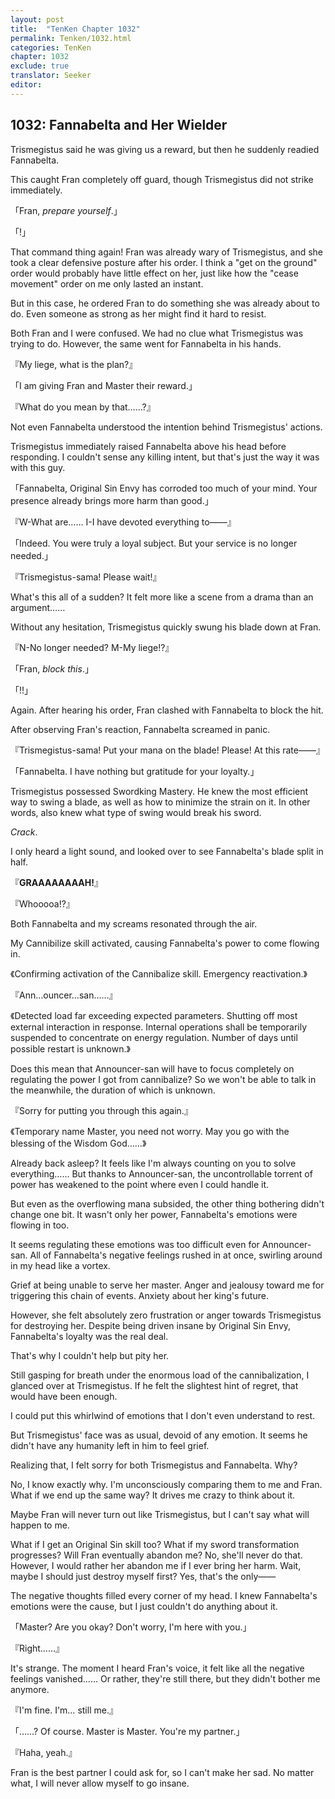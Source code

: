 ```yaml
---
layout: post
title:  "TenKen Chapter 1032"
permalink: Tenken/1032.html
categories: TenKen
chapter: 1032
exclude: true
translator: Seeker
editor: 
---
```

<h2>1032: Fannabelta and Her Wielder</h2>

 Trismegistus said he was giving us a reward, but then he suddenly readied Fannabelta.

 This caught Fran completely off guard, though Trismegistus did not strike immediately.

「Fran, *prepare yourself*.」

「!」

 That command thing again! Fran was already wary of Trismegistus, and she took a clear defensive posture after his order. I think a "get on the ground" order would probably have little effect on her, just like how the "cease movement" order on me only lasted an instant.

 But in this case, he ordered Fran to do something she was already about to do. Even someone as strong as her might find it hard to resist.

 Both Fran and I were confused. We had no clue what Trismegistus was trying to do. However, the same went for Fannabelta in his hands.

『My liege, what is the plan?』

「I am giving Fran and Master their reward.」

『What do you mean by that……?』

 Not even Fannabelta understood the intention behind Trismegistus' actions.

 Trismegistus immediately raised Fannabelta above his head before responding. I couldn't sense any killing intent, but that's just the way it was with this guy.

「Fannabelta, Original Sin Envy has corroded too much of your mind. Your presence already brings more harm than good.」

『W-What are…… I-I have devoted everything to――』

「Indeed. You were truly a loyal subject. But your service is no longer needed.」

『Trismegistus-sama! Please wait!』

 What's this all of a sudden? It felt more like a scene from a drama than an argument……

 Without any hesitation, Trismegistus quickly swung his blade down at Fran.

『N-No longer needed? M-My liege!?』

「Fran, *block this*.」

「!!」

 Again. After hearing his order, Fran clashed with Fannabelta to block the hit.

 After observing Fran's reaction, Fannabelta screamed in panic.

『Trismegistus-sama! Put your mana on the blade! Please! At this rate――』

「Fannabelta. I have nothing but gratitude for your loyalty.」

 Trismegistus possessed Swordking Mastery. He knew the most efficient way to swing a blade, as well as how to minimize the strain on it. In other words, also knew what type of swing would break his sword.

 *Crack*.

 I only heard a light sound, and looked over to see Fannabelta's blade split in half.

『**GRAAAAAAAAH!**』

『Whooooa!?』

 Both Fannabelta and my screams resonated through the air.

 My Cannibilize skill activated, causing Fannabelta's power to come flowing in.

《Confirming activation of the Cannibalize skill. Emergency reactivation.》

『Ann…ouncer…san……』

《Detected load far exceeding expected parameters. Shutting off most external interaction in response. Internal operations shall be temporarily suspended to concentrate on energy regulation. Number of days until possible restart is unknown.》

 Does this mean that Announcer-san will have to focus completely on regulating the power I got from cannibalize? So we won't be able to talk in the meanwhile, the duration of which is unknown.

『Sorry for putting you through this again.』

《Temporary name Master, you need not worry. May you go with the blessing of the Wisdom God……》

 Already back asleep? It feels like I'm always counting on you to solve everything…… But thanks to Announcer-san, the uncontrollable torrent of power has weakened to the point where even I could handle it.

 But even as the overflowing mana subsided, the other thing bothering didn't change one bit. It wasn't only her power, Fannabelta's emotions were flowing in too.

 It seems regulating these emotions was too difficult even for Announcer-san. All of Fannabelta's negative feelings rushed in at once, swirling around in my head like a vortex.

 Grief at being unable to serve her master. Anger and jealousy toward me for triggering this chain of events. Anxiety about her king's future.

 However, she felt absolutely zero frustration or anger towards Trismegistus for destroying her. Despite being driven insane by Original Sin Envy, Fannabelta's loyalty was the real deal.

 That's why I couldn't help but pity her.

 Still gasping for breath under the enormous load of the cannibalization, I glanced over at Trismegistus. If he felt the slightest hint of regret, that would have been enough.

 I could put this whirlwind of emotions that I don't even understand to rest.

 But Trismegistus' face was as usual, devoid of any emotion. It seems he didn't have any humanity left in him to feel grief.

 Realizing that, I felt sorry for both Trismegistus and Fannabelta. Why?

 No, I know exactly why. I'm unconsciously comparing them to me and Fran. What if we end up the same way? It drives me crazy to think about it.

 Maybe Fran will never turn out like Trismegistus, but I can't say what will happen to me.

 What if I get an Original Sin skill too? What if my sword transformation progresses? Will Fran eventually abandon me? No, she'll never do that. However, I would rather her abandon me if I ever bring her harm. Wait, maybe I should just destroy myself first? Yes, that's the only――

 The negative thoughts filled every corner of my head. I knew Fannabelta's emotions were the cause, but I just couldn't do anything about it.

「Master? Are you okay? Don't worry, I'm here with you.」

『Right……』

 It's strange. The moment I heard Fran's voice, it felt like all the negative feelings vanished…… Or rather, they're still there, but they didn't bother me anymore.

『I'm fine. I'm… still me.』

「……? Of course. Master is Master. You're my partner.」

『Haha, yeah.』

 Fran is the best partner I could ask for, so I can't make her sad. No matter what, I will never allow myself to go insane.



